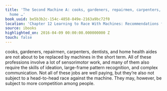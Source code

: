 ```yaml
---
title: 'The Second Machine A: cooks, gardeners, repairmen, carpenters, dentists, and
  home …'
book_uuid: be5b3b2c-154c-4858-849e-2163a9bc72f0
location: 'Chapter 12 Learning to Race With Machines: Recommendations for Individuals'
source: ibooks
highlighted_on: 2016-04-09 00:00:00.000000000 Z
touch: false
---
```


cooks, gardeners, repairmen, carpenters, dentists, and home health aides are not about to be replaced by machines in the short term. All of these professions involve a lot of sensorimotor work, and many of them also require the skills of ideation, large-frame pattern recognition, and complex communication. Not all of these jobs are well paying, but they’re also not subject to a head-to-head race against the machine.
They may, however, be subject to more competition among people.